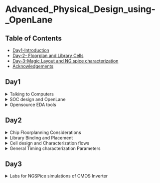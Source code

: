 # Advanced_Physical_Design_using-_OpenLane


## Table of Contents

- [Day1-Introduction](#Day1-introduction)
- [Day-2- Floorplan and Library Cells](#day-2--floorplan-and-library-cells)
- [Day-3-Magic Layout and NG spice characterization](#day-3-magic-layout-and-ng-spice-characterization)
- [Acknowledgements](#acknowledgements)
  


## Day1

<details>
  <summary>Talking to Computers</summary>


An Arduino board is somewhat similiar to what is aimed to be designed at the end of the course. Breaking its componenets down for better understanding of what it looks like and what is to be designed is what will follow. The Arduino processr contains most essentially, an SOC RISCV chip, pads, and ssome foundary Ips such as ADC,SRAM DSP etc. It also contains Macros such as SPI block etc.

![image](https://github.com/Sushma-Ravindra/Advanced_Physical_Design_using-_OpenLane/assets/141133883/f42b60ad-803f-44a3-a747-4b8b5c90363b)


ISA: In layman's terms, ISA or Instruction Set Architecture is simply the language of the computers. The RISCV architecture implements instructions into the CPU core of the computer. The applications use high level languages which is compiled by the complier into instrictions for the computer which is further converted into binary by the assembler which is finally understood by the hardware

  </details>
  <details>
  <summary>SOC design and OpenLane</summary>

Digital ASIC design using Open Source Tools: 
1) RTL Designs: libcores.org, opencores.org,github.com
2) EDA Tools: Qflow, OpenRoad, OpenLane
3) PDK: Google:Skywater
  
ASIC flow: RTL TO GSDII flow: 
__Synthesis -> Floor and PowerPlan -> Placement -> Clock Tree Synthesis -> Routing -> SignOff (Tapeout)__


Synthesis: RTL to gate level Netlist. 
FloorPLan: Patrition and pinrows ets. Powerpin connections to rails
PLacement: Alignment- Global and Detailed 
CTS: Clock Network design
Routing: Implement Interconnect using metal layers, Global and deayled routing 
GDSII: DRC,LVS,STA and tapeout.


Challenges with Open Source Tools: Configuration, Calibration and some missing tools can be encountered while building an ASIC chip which must be effectively dealt with.

OpenLane and STrive Chipsets

Skywater PDK is used. Openlane provides a large number ofdesign examples and can be used to harden macros and chips. It is containerized and tuned for skywater130nm pdk.


OpenLane ASIC flow: To build clean GDSII with no human interaction. 

The following diagram gives a detailed explanantion of ASIC flow through OpenLane


![image](https://github.com/Sushma-Ravindra/Advanced_Physical_Design_using-_OpenLane/assets/141133883/56d2d88a-3185-428c-ad7e-21c89dbc6e22)

Below is the simplified flow:

    RTL Design (Register-Transfer Level): At this stage, engineers create a high-level description of the desired chip's functionality using a hardware description language like VHDL or Verilog. This description defines how data moves between registers and logic gates in the chip.

    Synthesis: The RTL code is synthesized into a gate-level representation. This step transforms the high-level description into a netlist of logic gates that can be implemented in silicon. Optimization techniques are applied to improve performance, power consumption, and area usage.

    Floorplanning: Engineers create a layout plan, or floorplan, that specifies where different functional blocks will be placed on the chip. This step considers factors like power distribution and signal routing.

    Placement : The synthesized gates are physically placed on the chip according to the floorplan. This step aims to minimize the physical distance between related gates to improve performance.

    Routing: Wires are connected between the gates to establish the logical connections defined in the RTL code. This step involves complex algorithms to optimize for speed, power, and area.

    Physical Verification : The design is thoroughly checked for issues like timing violations, manufacturing defects, and design rule violations. Tools ensure that the chip will function correctly and be manufacturable.

    Mask Generation: The final layout, or mask, is generated based on the design. This mask provides a blueprint for the semiconductor fabrication process.

    Manufacturing: The mask is used to manufacture the physical semiconductor wafer in a semiconductor fabrication facility (fab). This involves a series of intricate processes, including photolithography, etching, and doping, to create the actual chip.

    Testing: After fabrication, each chip is rigorously tested to identify defects and ensure functionality.

    Packaging: The individual chips are packaged into protective casings that include pins or connectors for interfacing with other electronic components.

    GDS2 Format: GDS2 is a file format used to represent the final chip layout and mask data. It contains information about the physical layout of the chip, including the positions of gates, wires, and other elements.




  </details>


  </details>
  <details>
  <summary>Opensource EDA tools</summary>

__Installing OpenLane__

```
git clone https://github.com/The-OpenROAD-Project/OpenLane
cd OpenLane
make
make test

```
__Invoking OpenLne__

```
make mount
./flow.tcl -interactive
package reqire openlane 0.9
prep -design picorv32a
run_synthesis

```

![Screenshot from 2023-09-10 10-46-13](https://github.com/Sushma-Ravindra/Advanced_Physical_Design_using-_OpenLane/assets/141133883/41dad0ac-486a-4aa5-b7e5-a05d4d8b9866)


![Screenshot from 2023-09-10 10-46-06](https://github.com/Sushma-Ravindra/Advanced_Physical_Design_using-_OpenLane/assets/141133883/58eae739-fec1-4eb8-990b-001d73b50c94)



Below obtained is the synthesis report:



![Screenshot from 2023-09-10 10-52-43](https://github.com/Sushma-Ravindra/Advanced_Physical_Design_using-_OpenLane/assets/141133883/5da4cd23-0fe1-48e5-8eed-e7c2a0178a47)


![Screenshot from 2023-09-10 10-56-46](https://github.com/Sushma-Ravindra/Advanced_Physical_Design_using-_OpenLane/assets/141133883/a76aa8ad-339c-4990-abcb-3d409fdfad04)

  
![Screenshot from 2023-09-10 10-59-14](https://github.com/Sushma-Ravindra/Advanced_Physical_Design_using-_OpenLane/assets/141133883/4f084d39-b8ab-4cfc-9231-f9ecbb6adb37)

 
  
</details>



## Day2 

<details>
  <summary>Chip Floorplanning Considerations</summary>


__Utilization Factor and Floorplanning__

Physical processor core is an independent execution unit that can run one program thread at a time in parallel with other cores.

Processor die is a single continuous piece of semiconductor material (usually silicon). A die can contain any number of cores. Up to 15 are available on the Intel product line. Processor die is where the transistors making up the CPU actually reside.

Processor package is what you get when you buy a single processor. It contains one or more dies, plastic/ceramic housing for dies and gold-plated contacts that match those on your motherboard.

Core:
The width of the core typically refers to the physical size or dimensions of the central processing unit (CPU) or processor core within a microchip. It is usually measured in nanometers (nm) or micrometers (µm). For example, you might hear about a "14nm core" or a "7nm core," indicating the feature size of the core's transistors.
The height of the core is not commonly referred to in the same way as the width. Instead, the core's size is usually described in terms of its area, which is determined by multiplying its width and height.

Die (also known as the chip or silicon die):
The width of the die is typically the physical measurement of the semiconductor wafer after all the individual ICs (integrated circuits) have been fabricated on it but before they are cut apart. Die widths can vary significantly depending on the specific manufacturing process and the design of the chips being produced. They can range from a few millimeters to several centimeters or more.

Similar to the core, the height of the die is not a common parameter of discussion. Instead, the die's size is often described in terms of its area, which is the product of its width and height.

![Screenshot from 2023-09-10 11-16-00](https://github.com/Sushma-Ravindra/Advanced_Physical_Design_using-_OpenLane/assets/141133883/2b43fd32-ef7d-44bc-ae01-a748dfa74705)

Utilization factor of 1 means the chip is square chip.


```
  Utilisation Factor =    Area occupied by netlist
                       __________________________
                          Total area of core

  Aspect Ratio =  Height
                 ________
                  Width

```





__Concept of Preplaced Cells__

Pre-placed cells are IPs comprising huge combinational logic which once placed, maintain a fixed position. Since they are placed before placement and routing, the are known as pre-placed cells.
These pre placed cells can be implemented as an out of the box compoenent of the whole circuit. Therefore , it provides for reuse of these IP blocks. Ips can be Memory blocks, clocks or gating cells, comparator or muxes. 
Since they are placed before placement and routing, the are known as pre-placed cells.Once their placement is decided then the synthesis tool will not touch them.
Unlike standard cells in a digital design, which are typically placed automatically by place-and-route tools, pre-placed cells are manually positioned by the designer. The designer selects specific locations on the chip for these cells based on design considerations, performance requirements, or other constraints.
Thus they are implemenetd once and reused again and again. Thus they are placed cliser to input pins.


![image](https://github.com/Sushma-Ravindra/Advanced_Physical_Design_using-_OpenLane/assets/141133883/b35f90f5-5c84-41a2-bd7d-62fd87667e5d)


__Decoupling Capacitors__

Pre-placed cells must then be surrounded with decoupling capacitors (decaps). The resistances and capacitances associated with long wire lengths can cause the power supply voltage to drop significantly before reaching the logic circuits. This can lead to the signal value entering into the undefined region, outside the noise margin range. Decaps are huge capacitors charged to power supply voltage and placed close the logic circuit. Their role is to decouple the circuit from power supply by supplying the necessary amount of current to the circuit. They pervent crosstalk and enable local communication.
Switching requires huge cuurent surge by the components.
Decoupling capacitors are essential components in electronic circuit design that help maintain a stable power supply, filter out noise, and improve the overall performance and reliability of electronic systems, particularly in digital and mixed-signal applications. Proper selection, placement, and sizing of decoupling capacitors are critical for their effectiveness in reducing noise and maintaining voltage stability.
They are huge capacitances which are charged, they help in decoupling the circuits from the supply during switching. During switching , it discharges, else it replenished from the power supply.

![image](https://github.com/Sushma-Ravindra/Advanced_Physical_Design_using-_OpenLane/assets/141133883/6addf8c7-5509-4d44-a888-e3bcc16028c7)



__Power Planning__

Consider a 16 bit bus where in multiple capacitance need to discharge simultaneouslt based on the 16 bit input shream, thus a ground bounce is observed which is a surge compared to the normal 0 voltage value. Similar effect can be observed in Vdd as well.
Each block on the chip, however, cannot have its own decap unlike the pre-placed macros. Therefore, a good power planning ensures that each block has its own VDD and VSS pads connected to the horizontal and vertical power and GND lines which form a power mesh.


__Pin PLacement__

The netlist defines connectivity between logic gates. The place between the core and die is utilised for placing pins. The connectivity information coded in either VHDL or Verilog is used to determine the position of I/O pads of various pins. Then, logical placement blocking of pre-placed macros is performed so as to differentiate that area from that of the pin area.
The netlist specifies how the logic gates within the chip are interconnected. It provides information about which gates are connected to one another and how signals flow through the design.
After the I/O pad positions are determined, the design process includes logical placement blocking of pre-placed macros. This step involves arranging pre-placed macros (blocks of predefined logic) in a way that distinguishes them from the area reserved for the I/O pins. This separation ensures that the macros do not interfere with the connectivity and signal paths associated with the pins.
Clock pins are bigger in size because they drive the whole circuit and so we need least resistnace path for it.

![WhatsApp Image 2023-09-10 at 12 02 58](https://github.com/Sushma-Ravindra/Advanced_Physical_Design_using-_OpenLane/assets/141133883/967c0dcc-fd8d-45e6-88de-bf56a1ed7627)



__Floorplan using openlane__

To run floorplan in openlane:

```
run_floorplan

```

To view results Magic is invoked after moving to the results/floorplan directory:

```
cd /OpenLane/designs/picorv32a/runs/RUN_2023.09.10_07.02.28/results/floorplan

magic -T /home/sushma/.volare/sky130A/libs.tech/magic/sky130A.tech lef read ../../tmp/merged.min.lef def read picorv32.def

```



![image](https://github.com/Sushma-Ravindra/Advanced_Physical_Design_using-_OpenLane/assets/141133883/b6d622ab-e8f7-4322-bb5a-77e2096efe6c)


![image](https://github.com/Sushma-Ravindra/Advanced_Physical_Design_using-_OpenLane/assets/141133883/cab845d6-30b0-4414-961f-0066e4c3df49)



</details>



<details>
  <summary> Library Binding and Placement </summary>

 __Netlist Binding and Initial Place design__

 Library contains info about shape, size, delays,various flavours etc of every cell(gates).
 First we need to bind the netlist with physical cells. We have shapes for OR, AND and every cell for pratice purpose. But in reality we dont have such shapes, we have give an physical dimensions like rectangles or squares weight and width.This information is given in libs and lefs. Now we place these cells in our design by initilaising it.
 The next step in the OpenLANE ASIC flow is placement. The synthesized netlist is to be placed on the floorplan. Placement is perfomed in 2 stages:
 Global Placement: It finds optimal position for all cells which may not be legal and cells may overlap. Optimization is done through reduction of half parameter wire length.
 Detailed Placement: It alters the position of cells post global placement so as to legalise them.
 Legalisation of cells is important from timing point of view.


__Optimize Placement__

Considering wire lengths that ccontribute to its capacitances and further delay, we try to optimize the placements by inserting repeaters etc. 

![WhatsApp Image 2023-09-10 at 14 06 20](https://github.com/Sushma-Ravindra/Advanced_Physical_Design_using-_OpenLane/assets/141133883/e9b2b829-0a75-4cc8-a88f-ec73717e190f)


__Final Placement OPtimization__

Timing analysis is done for the existing conditions wherein buffers are already placed. For high frequrncy circuits, components are placed close to each other so as to not cause any sort of wire delays.

__Need for Library Characterization__


STEPS: 
1) Logic Synthesis: Output will be the netlist with gates and their interconnections.
2) Floorplan: Netlist import and sizes of die and wafer are decided
3) Placement: Positions are decided based on timing constraints.
4) ClockTreeSynthesis: Clock signal reaching all clock ports.
5) Routing: Interconnects and wiring.

   ![WhatsApp Image 2023-09-10 at 14 55 13](https://github.com/Sushma-Ravindra/Advanced_Physical_Design_using-_OpenLane/assets/141133883/0cab3e68-76ab-4a27-9415-7041432e692c)


Library characterization is the process of characterizing electronic components and gates, such as logic gates, flip-flops, and other building blocks, to create models that accurately represent their behavior under various conditions. This characterization provides information about how components respond to different inputs, delays, power consumption, and more. These components are common in all the above steps of the design flow.

__Congestion aware Placement__

![image](https://github.com/Sushma-Ravindra/Advanced_Physical_Design_using-_OpenLane/assets/141133883/6b9ab3a6-0af7-40dd-a14d-ba20a4f7554d)


![image](https://github.com/Sushma-Ravindra/Advanced_Physical_Design_using-_OpenLane/assets/141133883/3121648b-a571-4cfc-9187-7b36b11e3c39)


![image](https://github.com/Sushma-Ravindra/Advanced_Physical_Design_using-_OpenLane/assets/141133883/291c7b00-0ab1-4c8d-aed9-2a3eb6618738)

</details>

<details>
  <summary> Cell design and Characterization flows </summary>
  

__Inputs for cell design flow__

Steps:

![image](https://github.com/Sushma-Ravindra/Advanced_Physical_Design_using-_OpenLane/assets/141133883/c029d960-899b-4ae4-b1a3-b7a1956b8ac4)



Inputs: PDKs:Basically reules given by the foundries, such as DRCs and LVS rules spice models and user defined specs.

User defined specs: Cell height is difference between ground and supply raild. Similarly, width is defined by drive strength which must be designed by library developer.
Other such specs are power supply, metal layers, pin locations etc.


![image](https://github.com/Sushma-Ravindra/Advanced_Physical_Design_using-_OpenLane/assets/141133883/1c4ec075-ea8d-4494-9942-0c8253ac39a8)


__Circuit Design step__

Design Steps: Circuit design, characerization of parameters such as drain current, vth etc. Output of this stage is a .cdl file

![image](https://github.com/Sushma-Ravindra/Advanced_Physical_Design_using-_OpenLane/assets/141133883/cf9e8efc-d107-4353-9bdb-177525b62a6b)


__Layout design step__

The function is implemented using NMOS and PMOS and then their network graphs is obtained. Then Euler's path(path traversed only 1 time) enables us to draw the stick diagrams.

![image](https://github.com/Sushma-Ravindra/Advanced_Physical_Design_using-_OpenLane/assets/141133883/2c101c91-5752-44bb-add0-46d0150980f6)

This stick diagram is converted into layout using the DRC rules etc.  This is the library cell. 
The output will be GDSII, lef and netlist. ALso, timing, noise etc can also be extracted from here. 


__Characterization Flow__


Characterization in VLSI refers to the process of analyzing and documenting the electrical behavior of electronic components, such as transistors, logic gates, memory cells, and standard cells, under various operating conditions. Characterization is essential for accurate circuit simulation and helps ensure that integrated circuits (ICs) meet their performance, power, and timing requirements.
The following is the flow:

1)Read in the models and tech files
2)Read extracted spice Netlist
3)Recognise behavior of the cells
4)Read the subcircuits
5)Attach power sources
6)Apply stimulus to characterization setup
7)Provide neccesary output capacitance loads
8)Provide neccesary simulation commands


![image](https://github.com/Sushma-Ravindra/Advanced_Physical_Design_using-_OpenLane/assets/141133883/5abfbaae-3c89-4eb6-b32b-a8aa2ba3c7bc)



Now all these 8 steps are fed in together as a configuration file to a characterization software called GUNA. This software generates timing, noise, power models. These .libs are classified as Timing characterization, power characterization and noise characterization.

![image](https://github.com/Sushma-Ravindra/Advanced_Physical_Design_using-_OpenLane/assets/141133883/db1941b4-a859-41c5-8973-e173d1d5b463)


</details>

<details>
  <summary> General Timing characterization Parameters</summary>


__Timing threshold definitions__



Timing characterization is essential for ensuring that digital circuits meet their timing requirements. It involves determining the timing behavior of various elements within the IC, such as logic gates, flip-flops, and interconnections, under different operating conditions.

Setup Time: The amount of time before the clock edge that data must be stable to be correctly captured by a flip-flop. Hold Time: The amount of time after the clock edge that data must remain stable to be correctly captured.

Delay Calculation: Characterize the delays of logic gates, flip-flops, and interconnects. Calculate the propagation delay from the input of a circuit element to its output.

Clock Skew Analysis: Analyze the variation in clock arrival times at different parts of the circuit. Clock skew can impact the synchronization of sequential elements and can be critical in high-speed designs.

Corner Case Characterization: Perform timing characterization under different process corners (fast corner and slow corner) to account for manufacturing variations. Analyze worst-case scenarios to ensure robust operation.

Post-Layout Timing Analysis: After physical design and layout, perform post-layout timing analysis to account for the actual interconnection delays and verify that the design still meets timing constraints.

```
Timing defintion 	  Value
slew_low_rise_thr 	20% value
slew_high_rise_thr 	80% value
slew_low_fall_thr 	20% value
slew_high_fall_thr 	80% value
in_rise_thr 	      50% value
in_fall_thr 	      50% value
out_rise_thr 	      50% value
out_fall_thr 	      50% value

```

__Propogation Delay and Transistion Time__

Propagation Delay The time difference between when the transitional input reaches 50% of its final value and when the output reaches 50% of its final value. Poor choice of threshold values lead to negative delay values. Even though we have taken good threshold values, sometimes depending upon how good or bad the slew might be, the delay might be still +ve or -ve.
This can happen if threshold somehow moves upwards or downwards. 

![image](https://github.com/Sushma-Ravindra/Advanced_Physical_Design_using-_OpenLane/assets/141133883/d56e74d3-edce-416f-aff3-f427e4cb4032)


```
Propagation delay = time(out_*_thr) - time(in_*_thr)

```

Transistion Time The time it takes the signal to move between states is the transition time , where the time is measured between 10% and 90% or 20% to 80% of the signal levels.


![image](https://github.com/Sushma-Ravindra/Advanced_Physical_Design_using-_OpenLane/assets/141133883/2f0514d7-f902-4ca6-a97f-98a8ef9a2b44)


```
Rise transition time = time(slew_high_rise_thr) - time (slew_low_rise_thr)

Low transition time = time(slew_high_fall_thr) - time (slew_low_fall_thr)

```

</details>

## Day3


<details>
  <summary> Labs for NGSPice simulations of CMOS Inverter</summary>

__IO placer revision__





## Acknowledgements


